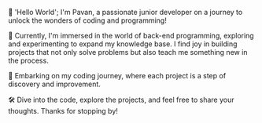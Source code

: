 👋 'Hello World'; I'm Pavan, a passionate junior developer on a journey to unlock the wonders of coding and programming! 

🌱 Currently, I'm immersed in the world of back-end programming, exploring and experimenting to expand my knowledge base. I find joy in building projects that not only solve problems but also teach me something new in the process.

🚀 Embarking on my coding journey, where each project is a step of discovery and improvement.

🛠️ Dive into the code, explore the projects, and feel free to share your thoughts. Thanks for stopping by!
<!---
Pavan-Sardjoepersad/Pavan-Sardjoepersad is a ✨ special ✨ repository because its `README.md` (this file) appears on your GitHub profile.
You can click the Preview link to take a look at your changes.
--->
